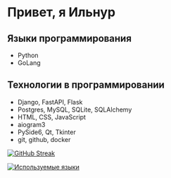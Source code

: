 # Привет, я Ильнур

## Языки программирования
* Python
* GoLang

## Технологии в программировании
* Django, FastAPI, Flask
* Postgres, MySQL, SQLite, SQLAlchemy
* HTML, CSS, JavaScript
* aiogram3
* PySide6, Qt, Tkinter
* git, github, docker

[![GitHub Streak](https://github-readme-streak-stats.herokuapp.com/?user=khudaibirdin&theme=dark)](https://git.io/streak-stats)

[![Используемые языки](https://github-readme-stats.vercel.app/api/top-langs/?username=khudaibirdin&layout=donut)](https://github.com/anuraghazra/github-readme-stats)
